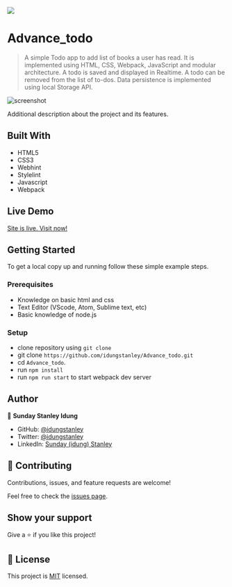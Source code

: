 
![](https://img.shields.io/badge/Microverse-blueviolet)

# Advance_todo
> A simple Todo app to add list of books a user has read. It is implemented using HTML, CSS, Webpack, JavaScript and modular architecture. A todo is saved and displayed in Realtime. A todo can be removed from the list of to-dos. Data persistence is implemented using local Storage API.

![screenshot](./screenshot.JPG)

Additional description about the project and its features.

## Built With

- HTML5
- CSS3
- Webhint
- Stylelint
- Javascript
- Webpack

## Live Demo

[Site is live. Visit now!](https://idungstanley.github.io/Advance_todo/dist/)


## Getting Started

To get a local copy up and running follow these simple example steps.

### Prerequisites

- Knowledge on basic html and css
- Text Editor (VScode, Atom, Sublime text, etc)
- Basic knowledge of node.js

### Setup

- clone repository using `git clone`
- git clone `https://github.com/idungstanley/Advance_todo.git`
- cd `Advance_todo`.
- run `npm install`
- run `npm run start` to start webpack dev server

## Author
👤 **Sunday Stanley Idung**
- GitHub: [@idungstanley](https://github.com/idungstanley)
- Twitter: [@idungstanley](https://twitter.com/IdungStanley)
- LinkedIn: [Sunday (idung) Stanley](https://linkedin.com/in/sundaystanley56)

## 🤝 Contributing

Contributions, issues, and feature requests are welcome!

Feel free to check the [issues page](../../issues/).

## Show your support

Give a ⭐️ if you like this project!

## 📝 License

This project is [MIT](./LICENSE) licensed.

